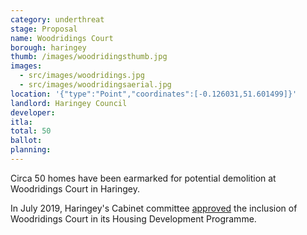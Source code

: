 ```yaml
---
category: underthreat
stage: Proposal
name: Woodridings Court 
borough: haringey
thumb: /images/woodridingsthumb.jpg
images:
  - src/images/woodridings.jpg
  - src/images/woodridingsaerial.jpg
location: '{"type":"Point","coordinates":[-0.126031,51.601499]}'
landlord: Haringey Council
developer:
itla:
total: 50
ballot:
planning:
---
```

Circa 50 homes have been earmarked for potential demolition at Woodridings Court in Haringey.

In July 2019, Haringey's Cabinet committee [approved](https://www.minutes.haringey.gov.uk/documents/s110214/Council%20housing%20delivery%20programme%20Cabinet%20report%20v7.2%20_18.15.pdf) the inclusion of Woodridings Court in its Housing Development Programme.

